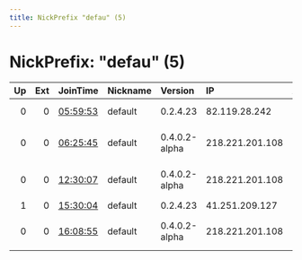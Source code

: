 ```yaml
---
title: NickPrefix "defau" (5)
---
```


# NickPrefix: "defau" (5)

|   Up |   Ext | JoinTime                                                                                            | Nickname   | Version       | IP              | AS                               | CC   |   ORp |   Dirp | OS      | Contact   |   eFamMembers |
|-----:|------:|:----------------------------------------------------------------------------------------------------|:-----------|:--------------|:----------------|:---------------------------------|:-----|------:|-------:|:--------|:----------|--------------:|
|    0 |     0 | [05:59:53](https://metrics.torproject.org/rs.html#details/C0EACB29268BCAFA74F4A42A255DEC087D661ED7) | default    | 0.2.4.23      | 82.119.28.242   | Tele Columbus AG                 | de   |   443 |   9030 | Windows | None      |             1 |
|    0 |     0 | [06:25:45](https://metrics.torproject.org/rs.html#details/22E04A2AF826A8EBF5C47B58AD4506F76B4E6641) | default    | 0.4.0.2-alpha | 218.221.201.108 | So-net Entertainment Corporation | jp   | 50936 |      0 | Windows | None      |             1 |
|    0 |     0 | [12:30:07](https://metrics.torproject.org/rs.html#details/D99F7C6CA1A4FA6C411BA3BC69AB1A953BE26409) | default    | 0.4.0.2-alpha | 218.221.201.108 | So-net Entertainment Corporation | jp   | 50936 |      0 | Windows | None      |             1 |
|    1 |     0 | [15:30:04](https://metrics.torproject.org/rs.html#details/EFB04B63A2B5373CBBD59661ADAF69444AA05683) | default    | 0.2.4.23      | 41.251.209.127  | MT-MPLS                          | ma   |   443 |   9030 | Windows | None      |             1 |
|    0 |     0 | [16:08:55](https://metrics.torproject.org/rs.html#details/D49DAA47E31B0DA93CD2D352252B7F46465521B3) | default    | 0.4.0.2-alpha | 218.221.201.108 | So-net Entertainment Corporation | jp   | 50936 |      0 | Windows | None      |             1 |
